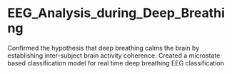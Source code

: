 # EEG_Analysis_during_Deep_Breathing
Confirmed the hypothesis that deep breathing calms the brain by establishing inter-subject brain activity coherence. Created a microstate based classification model for real time deep breathing EEG classification
